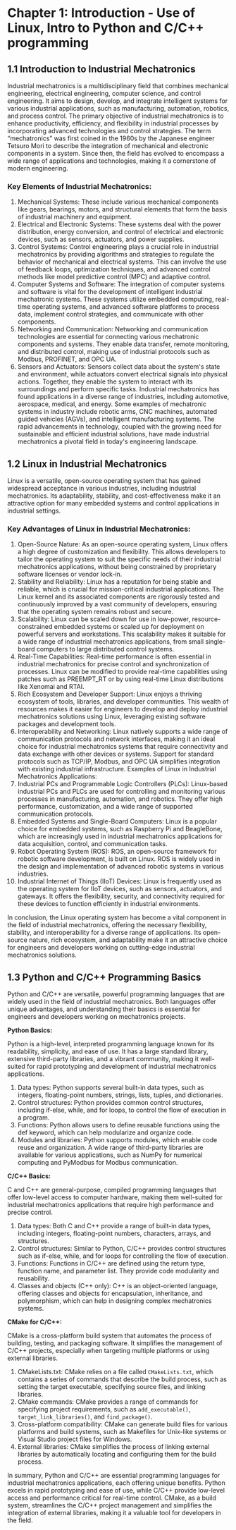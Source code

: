 # Chapter 1: Introduction - Use of Linux, Intro to Python and C/C++ programming
## 1.1 Introduction to Industrial Mechatronics
Industrial mechatronics is a multidisciplinary field that combines mechanical engineering, electrical engineering, computer science, and control engineering. It aims to design, develop, and integrate intelligent systems for various industrial applications, such as manufacturing, automation, robotics, and process control. The primary objective of industrial mechatronics is to enhance productivity, efficiency, and flexibility in industrial processes by incorporating advanced technologies and control strategies.
The term “mechatronics” was first coined in the 1960s by the Japanese engineer Tetsuro Mori to describe the integration of mechanical and electronic components in a system. Since then, the field has evolved to encompass a wide range of applications and technologies, making it a cornerstone of modern engineering.

### Key Elements of Industrial Mechatronics:

1.	Mechanical Systems: These include various mechanical components like gears, bearings, motors, and structural elements that form the basis of industrial machinery and equipment.
2.	Electrical and Electronic Systems: These systems deal with the power distribution, energy conversion, and control of electrical and electronic devices, such as sensors, actuators, and power supplies.
3.	Control Systems: Control engineering plays a crucial role in industrial mechatronics by providing algorithms and strategies to regulate the behavior of mechanical and electrical systems. This can involve the use of feedback loops, optimization techniques, and advanced control methods like model predictive control (MPC) and adaptive control.
4.	Computer Systems and Software: The integration of computer systems and software is vital for the development of intelligent industrial mechatronic systems. These systems utilize embedded computing, real-time operating systems, and advanced software platforms to process data, implement control strategies, and communicate with other components.
5.	Networking and Communication: Networking and communication technologies are essential for connecting various mechatronic components and systems. They enable data transfer, remote monitoring, and distributed control, making use of industrial protocols such as Modbus, PROFINET, and OPC UA.
6.	Sensors and Actuators: Sensors collect data about the system's state and environment, while actuators convert electrical signals into physical actions. Together, they enable the system to interact with its surroundings and perform specific tasks.
Industrial mechatronics has found applications in a diverse range of industries, including automotive, aerospace, medical, and energy. Some examples of mechatronic systems in industry include robotic arms, CNC machines, automated guided vehicles (AGVs), and intelligent manufacturing systems. The rapid advancements in technology, coupled with the growing need for sustainable and efficient industrial solutions, have made industrial mechatronics a pivotal field in today's engineering landscape.

## 1.2 Linux in Industrial Mechatronics
Linux is a versatile, open-source operating system that has gained widespread acceptance in various industries, including industrial mechatronics. Its adaptability, stability, and cost-effectiveness make it an attractive option for many embedded systems and control applications in industrial settings.

### Key Advantages of Linux in Industrial Mechatronics:

1.	Open-Source Nature: As an open-source operating system, Linux offers a high degree of customization and flexibility. This allows developers to tailor the operating system to suit the specific needs of their industrial mechatronics applications, without being constrained by proprietary software licenses or vendor lock-in.
2.	Stability and Reliability: Linux has a reputation for being stable and reliable, which is crucial for mission-critical industrial applications. The Linux kernel and its associated components are rigorously tested and continuously improved by a vast community of developers, ensuring that the operating system remains robust and secure.
3.	Scalability: Linux can be scaled down for use in low-power, resource-constrained embedded systems or scaled up for deployment on powerful servers and workstations. This scalability makes it suitable for a wide range of industrial mechatronics applications, from small single-board computers to large distributed control systems.
4.	Real-Time Capabilities: Real-time performance is often essential in industrial mechatronics for precise control and synchronization of processes. Linux can be modified to provide real-time capabilities using patches such as PREEMPT_RT or by using real-time Linux distributions like Xenomai and RTAI.
5.	Rich Ecosystem and Developer Support: Linux enjoys a thriving ecosystem of tools, libraries, and developer communities. This wealth of resources makes it easier for engineers to develop and deploy industrial mechatronics solutions using Linux, leveraging existing software packages and development tools.
6.	Interoperability and Networking: Linux natively supports a wide range of communication protocols and network interfaces, making it an ideal choice for industrial mechatronics systems that require connectivity and data exchange with other devices or systems. Support for standard protocols such as TCP/IP, Modbus, and OPC UA simplifies integration with existing industrial infrastructure.
Examples of Linux in Industrial Mechatronics Applications:
1.	Industrial PCs and Programmable Logic Controllers (PLCs): Linux-based industrial PCs and PLCs are used for controlling and monitoring various processes in manufacturing, automation, and robotics. They offer high performance, customization, and a wide range of supported communication protocols.
2.	Embedded Systems and Single-Board Computers: Linux is a popular choice for embedded systems, such as Raspberry Pi and BeagleBone, which are increasingly used in industrial mechatronics applications for data acquisition, control, and communication tasks.
3.	Robot Operating System (ROS): ROS, an open-source framework for robotic software development, is built on Linux. ROS is widely used in the design and implementation of advanced robotic systems in various industries.
4.	Industrial Internet of Things (IIoT) Devices: Linux is frequently used as the operating system for IIoT devices, such as sensors, actuators, and gateways. It offers the flexibility, security, and connectivity required for these devices to function efficiently in industrial environments.

In conclusion, the Linux operating system has become a vital component in the field of industrial mechatronics, offering the necessary flexibility, stability, and interoperability for a diverse range of applications. Its open-source nature, rich ecosystem, and adaptability make it an attractive choice for engineers and developers working on cutting-edge industrial mechatronics solutions.

## 1.3 Python and C/C++ Programming Basics
Python and C/C++ are versatile, powerful programming languages that are widely used in the field of industrial mechatronics. Both languages offer unique advantages, and understanding their basics is essential for engineers and developers working on mechatronics projects.

**Python Basics:**

Python is a high-level, interpreted programming language known for its readability, simplicity, and ease of use. It has a large standard library, extensive third-party libraries, and a vibrant community, making it well-suited for rapid prototyping and development of industrial mechatronics applications.

1.	Data types: Python supports several built-in data types, such as integers, floating-point numbers, strings, lists, tuples, and dictionaries.
2.	Control structures: Python provides common control structures, including if-else, while, and for loops, to control the flow of execution in a program.
3.	Functions: Python allows users to define reusable functions using the def keyword, which can help modularize and organize code.
4.	Modules and libraries: Python supports modules, which enable code reuse and organization. A wide range of third-party libraries are available for various applications, such as NumPy for numerical computing and PyModbus for Modbus communication.

**C/C++ Basics:**

C and C++ are general-purpose, compiled programming languages that offer low-level access to computer hardware, making them well-suited for industrial mechatronics applications that require high performance and precise control.
1.	Data types: Both C and C++ provide a range of built-in data types, including integers, floating-point numbers, characters, arrays, and structures.
2.	Control structures: Similar to Python, C/C++ provides control structures such as if-else, while, and for loops for controlling the flow of execution.
3.	Functions: Functions in C/C++ are defined using the return type, function name, and parameter list. They provide code modularity and reusability.
4.	Classes and objects (C++ only): C++ is an object-oriented language, offering classes and objects for encapsulation, inheritance, and polymorphism, which can help in designing complex mechatronics systems.

**CMake for C/C++:**

CMake is a cross-platform build system that automates the process of building, testing, and packaging software. It simplifies the management of C/C++ projects, especially when targeting multiple platforms or using external libraries.
1.	CMakeLists.txt: CMake relies on a file called `CMakeLists.txt`, which contains a series of commands that describe the build process, such as setting the target executable, specifying source files, and linking libraries.
2.	CMake commands: CMake provides a range of commands for specifying project requirements, such as `add_executable()`, `target_link_libraries()`, and `find_package()`.
3.	Cross-platform compatibility: CMake can generate build files for various platforms and build systems, such as Makefiles for Unix-like systems or Visual Studio project files for Windows.
4.	External libraries: CMake simplifies the process of linking external libraries by automatically locating and configuring them for the build process.

In summary, Python and C/C++ are essential programming languages for industrial mechatronics applications, each offering unique benefits. Python excels in rapid prototyping and ease of use, while C/C++ provide low-level access and performance critical for real-time control. CMake, as a build system, streamlines the C/C++ project management and simplifies the integration of external libraries, making it a valuable tool for developers in the field.
